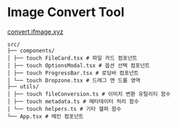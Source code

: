 # Image Convert Tool

[convert.ifmage.xyz](https://convert.ifmage.xyz "convert.ifmage.xyz")

```
src/
├── components/
│ ├── touch FileCard.tsx # 파일 카드 컴포넌트
│ ├── touch OptionsModal.tsx # 옵션 선택 컴포넌트
│ ├── touch ProgressBar.tsx # 로딩바 컴포넌트
│ └── touch Dropzone.tsx # 드래그 앤 드롭 영역
├── utils/
│ ├── touch fileConversion.ts # 이미지 변환 유틸리티 함수
│ ├── touch metadata.ts # 메타데이터 처리 함수
│ └── touch helpers.ts # 기타 헬퍼 함수
└── App.tsx # 메인 컴포넌트
```
